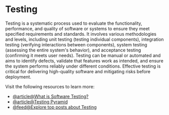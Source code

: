 # Testing

Testing is a systematic process used to evaluate the functionality, performance, and quality of software or systems to ensure they meet specified requirements and standards. It involves various methodologies and levels, including unit testing (testing individual components), integration testing (verifying interactions between components), system testing (assessing the entire system's behavior), and acceptance testing (confirming it meets user needs). Testing can be manual or automated and aims to identify defects, validate that features work as intended, and ensure the system performs reliably under different conditions. Effective testing is critical for delivering high-quality software and mitigating risks before deployment.

Visit the following resources to learn more:

- [@article@What is Software Testing?](https://www.guru99.com/software-testing-introduction-importance.html)
- [@article@Testing Pyramid](https://www.browserstack.com/guide/testing-pyramid-for-test-automation)
- [@feed@Explore top posts about Testing](https://app.daily.dev/tags/testing?ref=roadmapsh)